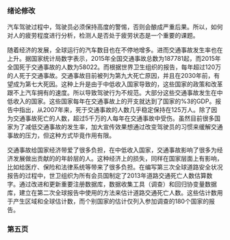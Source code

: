 ### 绪论修改

汽车驾驶过程中，驾驶员必须保持高度的警惕，否则会酿成严重后果。所以，如何对人的疲劳程度进行分析，检测人是否处于疲劳状态是一个重要的课题。

随着经济的发展，全球运行的汽车数目也在不停地增多。进而交通事故发生率也在上升。据国家统计局数字表示，2015年全国交通事故总数为187781起，而2015年全国死于交通事故的人数为58022。而根据世界卫生组织的报告，每年超过120万的人死于交通事故。交通事故目前被列为第九大死亡原因，并且在2030年前，有望成为第七大死因。这种上升是由于中低收入国家导致的，这些国家的政策和改革跟不上汽车拥有的速度。所以导致驾驶行为不规范。大部分这些交通事故发生在中低收入的国家。这些国家每年在交通事故上的开支就达到了国家的%3的GDP。报告中指出，从2007年来，死于交通事故的人数几乎稳定保持在125万人。除了因为交通事故死亡的人数，超过5千万的人每年在交通事故中受伤。虽然目前很多国家为了减低交通事故的发生率，加大宣传效果想通过改变驾驶员的习惯来缓解交通事故的压力，但这种方式毕竟作用有限。

交通事故给国家经济带爱了很多负担，在中低收入国家，交通事故影响了很多为经济发展做出贡献的的年龄层的人。这种经济上的损失，同样在国家层面上有影响，比如给医疗、保险和法律系统等带来了很多负担。在编写第三次全球道路安全状况报告的过程中，世卫组织为所有会员国制定了2013年道路交通死亡人数估算数字。通过改进和更新重要注册数据库，数据收集工具（调查）和回归协变量数据库，建立在第二次全球报告中使用的方法来估计道路交通死亡人数。这些估计数用于产生区域和全球估计数，而个别国家的估计仅列入参加调查的180个国家的报告。

### 第五页







  
